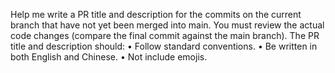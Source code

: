 Help me write a PR title and description for the commits on the current branch that have not yet been merged into main.
You must review the actual code changes (compare the final commit against the main branch).
The PR title and description should:
• Follow standard conventions.
• Be written in both English and Chinese.
• Not include emojis.
